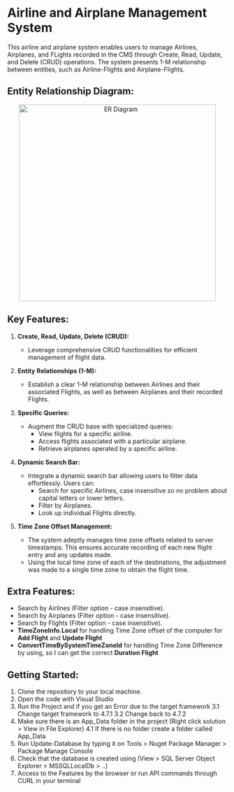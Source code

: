 # Airline and Airplane Management System

This airline and airplane system enables users to manage Airlines, Airplanes, and FLights recorded in the CMS through Create, Read, Update, and Delete (CRUD) operations. The system presents 1-M relationship between entities, such as Airline-Flights and Airplane-Flights.

## Entity Relationship Diagram:
<p align="center">
   <img src="https://github.com/ufosanchez/AirlineFlightApp/assets/125388195/36c54027-8f8e-49f5-9525-8e7de0cdc671" alt="ER Diagram" width="450" style="display:block; margin:auto">
</p>

## Key Features:

1. **Create, Read, Update, Delete (CRUD):**
   - Leverage comprehensive CRUD functionalities for efficient management of flight data.

2. **Entity Relationships (1-M):**
   - Establish a clear 1-M relationship between Airlines and their associated Flights, as well as between Airplanes and their recorded Flights.

3. **Specific Queries:**
   - Augment the CRUD base with specialized queries:
      - View flights for a specific airline.
      - Access flights associated with a particular airplane.
      - Retrieve airplanes operated by a specific airline.

4. **Dynamic Search Bar:**
   - Integrate a dynamic search bar allowing users to filter data effortlessly. Users can:
      - Search for specific Airlines, case insensitive so no problem about capital letters or lower letters.
      - Filter by Airplanes.
      - Look up individual Flights directly.

5. **Time Zone Offset Management:**
   - The system adeptly manages time zone offsets related to server timestamps. This ensures accurate recording of each new flight entry and any updates made.
   - Using the local time zone of each of the destinations, the adjustment was made to a single time zone to obtain the flight time.

## Extra Features:
   - Search by Airlines (Filter option - case insensitive).
   - Search by Airplanes (Filter option - case insensitive).
   - Search by Flights (Filter option - case insensitive).
   - **TimeZoneInfo.Local** for handling Time Zone offset of the computer for **Add Flight** and **Update Flight**
   - **ConvertTimeBySystemTimeZoneId** for handling Time Zone Difference by using, so I can get the correct **Duration Flight**

## Getting Started:
   1. Clone the repository to your local machine.
   2. Open the code with Visual Studio
   3. Run the Project and if you get an Error due to the target framework
      3.1   Change target framework to 4.7.1
      3.2   Change back to 4.7.2
   4. Make sure there is an App_Data folder in the project (Right click solution > View in File Explorer)
      4.1   If there is no folder create a folder called App_Data
   5. Run Update-Database by typing it on Tools > Nuget Package Manager > Package Manage Console
   6. Check that the database is created using (View > SQL Server Object Explorer > MSSQLLocalDb > ..)
   7. Access to the Features by the browser or run API commands through CURL in your terminal
